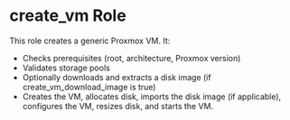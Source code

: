 # create_vm Role

This role creates a generic Proxmox VM. It:
- Checks prerequisites (root, architecture, Proxmox version)
- Validates storage pools
- Optionally downloads and extracts a disk image (if create_vm_download_image is true)
- Creates the VM, allocates disk, imports the disk image (if applicable), configures the VM, resizes disk, and starts the VM.
